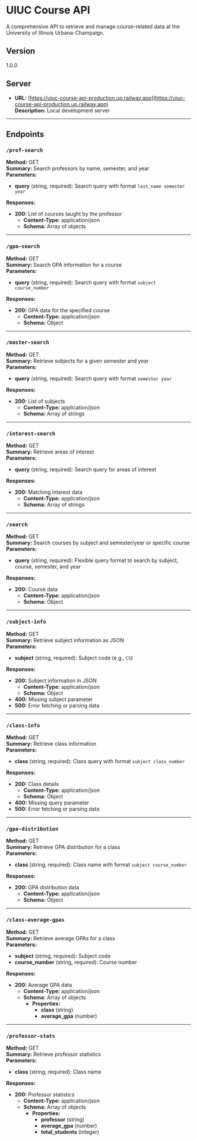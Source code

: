 # UIUC Course API

A comprehensive API to retrieve and manage course-related data at the University of Illinois Urbana-Champaign.

## Version

1.0.0

## Server

- **URL:** [https://uiuc-course-api-production.up.railway.app](https://uiuc-course-api-production.up.railway.app)  
  **Description:** Local development server

---

## Endpoints

### `/prof-search`
**Method:** GET  
**Summary:** Search professors by name, semester, and year  
**Parameters:**
- **query** (string, required): Search query with format `last_name semester year`  

**Responses:**
- **200:** List of courses taught by the professor  
  - **Content-Type:** application/json  
  - **Schema:** Array of objects

---

### `/gpa-search`
**Method:** GET  
**Summary:** Search GPA information for a course  
**Parameters:**
- **query** (string, required): Search query with format `subject course_number`  

**Responses:**
- **200:** GPA data for the specified course  
  - **Content-Type:** application/json  
  - **Schema:** Object

---

### `/master-search`
**Method:** GET  
**Summary:** Retrieve subjects for a given semester and year  
**Parameters:**
- **query** (string, required): Search query with format `semester year`  

**Responses:**
- **200:** List of subjects  
  - **Content-Type:** application/json  
  - **Schema:** Array of strings

---

### `/interest-search`
**Method:** GET  
**Summary:** Retrieve areas of interest  
**Parameters:**
- **query** (string, required): Search query for areas of interest  

**Responses:**
- **200:** Matching interest data  
  - **Content-Type:** application/json  
  - **Schema:** Array of strings

---

### `/search`
**Method:** GET  
**Summary:** Search courses by subject and semester/year or specific course  
**Parameters:**
- **query** (string, required): Flexible query format to search by subject, course, semester, and year  

**Responses:**
- **200:** Course data  
  - **Content-Type:** application/json  
  - **Schema:** Object

---

### `/subject-info`
**Method:** GET  
**Summary:** Retrieve subject information as JSON  
**Parameters:**
- **subject** (string, required): Subject code (e.g., `CS`)  

**Responses:**
- **200:** Subject information in JSON  
  - **Content-Type:** application/json  
  - **Schema:** Object  
- **400:** Missing subject parameter  
- **500:** Error fetching or parsing data

---

### `/class-info`
**Method:** GET  
**Summary:** Retrieve class information  
**Parameters:**
- **class** (string, required): Class query with format `subject class_number`  

**Responses:**
- **200:** Class details  
  - **Content-Type:** application/json  
  - **Schema:** Object  
- **400:** Missing query parameter  
- **500:** Error fetching or parsing data

---

### `/gpa-distribution`
**Method:** GET  
**Summary:** Retrieve GPA distribution for a class  
**Parameters:**
- **class** (string, required): Class name with format `subject course_number`  

**Responses:**
- **200:** GPA distribution data  
  - **Content-Type:** application/json  
  - **Schema:** Object

---

### `/class-average-gpas`
**Method:** GET  
**Summary:** Retrieve average GPAs for a class  
**Parameters:**
- **subject** (string, required): Subject code  
- **course_number** (string, required): Course number  

**Responses:**
- **200:** Average GPA data  
  - **Content-Type:** application/json  
  - **Schema:** Array of objects  
    - **Properties:**
      - **class** (string)  
      - **average_gpa** (number)

---

### `/professor-stats`
**Method:** GET  
**Summary:** Retrieve professor statistics  
**Parameters:**
- **class** (string, required): Class name  

**Responses:**
- **200:** Professor statistics  
  - **Content-Type:** application/json  
  - **Schema:** Array of objects  
    - **Properties:**
      - **professor** (string)  
      - **average_gpa** (number)  
      - **total_students** (integer)